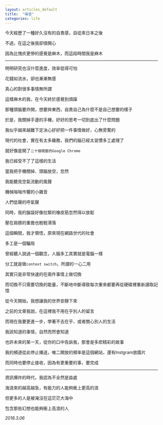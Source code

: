 ```yaml
---
layout: articles_default
title:  "噪音"
categories: life
---
```


今天經歷了一種好久沒有的自責感，自從來日本之後

不過，在這之後我卻很開心

因為比愧疚更慘的感覺是麻木，而這段時間我是麻木

---

明明研究也沒什麼進度，效率低得可怕

花錢如流水，卻也漸漸無感

真心的對很多事情無所謂

這樣麻木的我，在今天終於感覺到煩躁

那種頭腦要炸開，想要摔東西，自責自己為什麼不是自己想要的樣子

於是，我關掉手邊的手機，好好的思考一切到底出了什麼問題

我似乎越來越難下定決心好好把一件事情做好，心無旁騖的

現代的社會，實在有太多雜務，我們的腦已經太習慣多工處理了

就好像是開了`二十個視窗的Google Chrome`

我已經受不了了這樣的生活

當我把手機關掉、頭腦放空，忽然

我能聽見空氣流動的風聲

機械嗡嗡作響的小雜音

人們低聲的呼氣聲

同時，我的腦袋好像拉緊的橡皮筋忽然得以放鬆

壓在肩膀的重擔也輕輕滑落

這個瞬間，我才領悟，原來現在網路世代的社會

多工是一個騙局

曾經聽人說過一個觀念，人腦多工其實就是電腦一樣

分工就是做`context switch`，所謂的一心二用

其實只是非常快速的在兩件事情上做切換

而切換不只需要切換的能量，不斷地中斷導致每次重來都要再從硬碟裡重新讀取記憶

從今天開始，我想讓我的世界安靜下來

之前的文章我說，在這裡我不用在乎別人的留言

而現在我要更進一步，學著不去在乎、或者關心別人的生活

我該知道的事情，自然而然會知道

也許未來的某一天，從你的口中告訴我，那會是多麽精彩的故事

我的頻道從此停止播送，唯二開放的頻率是這個網站，還有Instgram放圖片

而同時也要停止接收，因為有更重要的事，要完成

---

資訊爆炸的時代，我認為不全然是益處

海浪來的越高越急，有能力的人能夠衝上更高的浪

但更多的人是被淹沒在這茫茫大海中

包含那些幻想也能夠衝上高浪的人

*2018.3.06*

